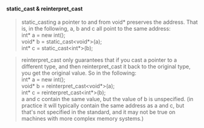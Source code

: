 #### static_cast & reinterpret_cast
>static_casting a pointer to and from void* preserves the address. That is, in the following, a, b and c all point to the same address:</br>
int* a = new int();</br>
void* b = static_cast<void*>(a);</br>
int* c = static_cast<int*>(b);</br>

>reinterpret_cast only guarantees that if you cast a pointer to a different type, and then reinterpret_cast it back to the original type, you get the original value. So in the following:</br>
int* a = new int();</br>
void* b = reinterpret_cast<void*>(a);</br>
int* c = reinterpret_cast<int*>(b);</br>
a and c contain the same value, but the value of b is unspecified. (in practice it will typically contain the same address as a and c, but that's not specified in the standard, and it may not be true on machines with more complex memory systems.)</br>

